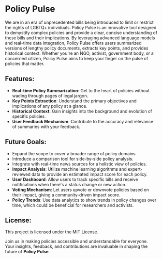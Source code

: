 # Policy Pulse

We are in an era of unprecedented bills being introduced to limit or restrict the rights of LGBTQ+ individuals. Policy Pulse is an innovative tool designed to demystify complex policies and provide a clear, concise understanding of these bills and their implications. By leveraging advanced language models and real-time data integration, Policy Pulse offers users summarized versions of lengthy policy documents, extracts key points, and provides historical context. Whether you're an NGO, activist, government body, or a concerned citizen, Policy Pulse aims to keep your finger on the pulse of policies that matter.

## Features:
- **Real-time Policy Summarization**: Get to the heart of policies without wading through pages of legal jargon.
- **Key Points Extraction**: Understand the primary objectives and implications of any policy at a glance.
- **Historical Context**: Gain insights into the background and evolution of specific policies.
- **User Feedback Mechanism**: Contribute to the accuracy and relevance of summaries with your feedback.

## Future Goals:
- Expand the scope to cover a broader range of policy domains.
- Introduce a comparison tool for side-by-side policy analysis.
- Integrate with real-time news sources for a holistic view of policies.
- **Impact Analysis**: Utilize machine learning algorithms and expert-reviewed data to provide an estimated impact score for each policy.
- **User Dashboard**: Allow users to track specific bills and receive notifications when there's a status change or new action.
- **Voting Mechanism**: Let users upvote or downvote policies based on their impact, giving a community-driven impact score.
- **Policy Trends**: Use data analytics to show trends in policy changes over time, which could be beneficial for researchers and activists.

## License:
This project is licensed under the MIT License.

Join us in making policies accessible and understandable for everyone. Your insights, feedback, and contributions are invaluable in shaping the future of **Policy Pulse**.
